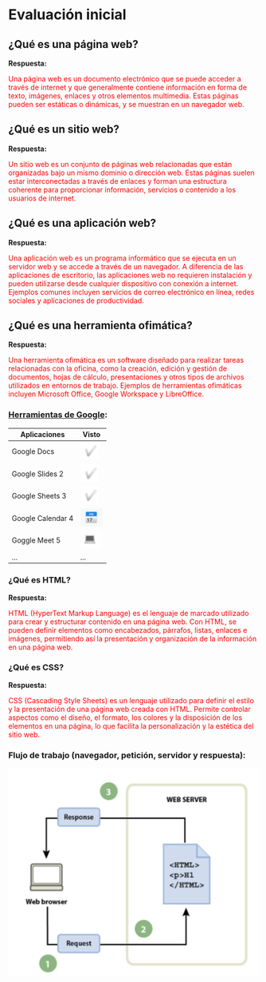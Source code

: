 # Evaluación inicial

## ¿Qué es una página web?

**Respuesta:** 

<span style="color:red">Una página web es un documento electrónico que se puede acceder a través de internet y que generalmente contiene información en forma de texto, imágenes, enlaces y otros elementos multimedia. Estas páginas pueden ser estáticas o dinámicas, y se muestran en un navegador web.</span>

## ¿Qué es un sitio web?

**Respuesta:** 

<span style="color:red">Un sitio web es un conjunto de páginas web relacionadas que están organizadas bajo un mismo dominio o dirección web. Estas páginas suelen estar interconectadas a través de enlaces y forman una estructura coherente para proporcionar información, servicios o contenido a los usuarios de internet.</span>

## ¿Qué es una aplicación web?

**Respuesta:** 

<span style="color:red">Una aplicación web es un programa informático que se ejecuta en un servidor web y se accede a través de un navegador. A diferencia de las aplicaciones de escritorio, las aplicaciones web no requieren instalación y pueden utilizarse desde cualquier dispositivo con conexión a internet. Ejemplos comunes incluyen servicios de correo electrónico en línea, redes sociales y aplicaciones de productividad.</span>

## ¿Qué es una herramienta ofimática?

**Respuesta:** 

<span style="color:red">Una herramienta ofimática es un software diseñado para realizar tareas relacionadas con la oficina, como la creación, edición y gestión de documentos, hojas de cálculo, presentaciones y otros tipos de archivos utilizados en entornos de trabajo. Ejemplos de herramientas ofimáticas incluyen Microsoft Office, Google Workspace y LibreOffice.</span>

### [Herramientas de Google](https://www.google.com/intl/es-419/chrome/browser-tools/):
|**Aplicaciones** | **Visto**|
|------------ | -------------|
|Google Docs | ![tick](https://raw.githubusercontent.com/LotsV8pro/MX2-M8UF1A2_AlbertRomero/main/Tick.png "tick")|
|Google Slides 2 | ![tick](https://raw.githubusercontent.com/LotsV8pro/MX2-M8UF1A2_AlbertRomero/main/Tick.png "tick")|
|Google Sheets 3 | ![tick](https://raw.githubusercontent.com/LotsV8pro/MX2-M8UF1A2_AlbertRomero/main/Tick.png "tick")|
|Google Calendar 4 | ![Calendar](https://raw.githubusercontent.com/LotsV8pro/MX2-M8UF1A2_AlbertRomero/main/Calendar.png "Calendar")|
|Goggle Meet 5 | ![Laptop](https://raw.githubusercontent.com/LotsV8pro/MX2-M8UF1A2_AlbertRomero/main/Laptop.png "Laptop")|
|... | ...|

### ¿Qué es HTML?

**Respuesta:** 

<span style="color:red">HTML (HyperText Markup Language) es el lenguaje de marcado utilizado para crear y estructurar contenido en una página web. Con HTML, se pueden definir elementos como encabezados, párrafos, listas, enlaces e imágenes, permitiendo así la presentación y organización de la información en una página web.</span>

### ¿Qué es CSS?

**Respuesta:** 

<span style="color:red">CSS (Cascading Style Sheets) es un lenguaje utilizado para definir el estilo y la presentación de una página web creada con HTML. Permite controlar aspectos como el diseño, el formato, los colores y la disposición de los elementos en una página, lo que facilita la personalización y la estética del sitio web.</span>

### Flujo de trabajo (navegador, petición, servidor y respuesta):

![Flujo trabajo](https://raw.githubusercontent.com/LotsV8pro/MX2-M8UF1A2_AlbertRomero/main/Flujo%20trabajo.png "imagen flujo trabajo")